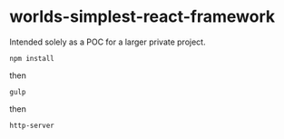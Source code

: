 # worlds-simplest-react-framework

Intended solely as a POC for a larger private project.
```
npm install
```
then
```
gulp
```
then
```
http-server
```
